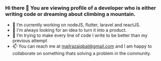 ### Hi there 👋 You are viewing profile of a developer who is either writing code or dreaming about climbing a mountain.

  - 🔭 I’m currently working on nodeJS, flutter, laravel and reactJS.
  - 🧐 I'm always looking for an idea to turn it into a product.
  - 🌱 I’m trying to make every line of code I write to be better than my previous attempt
  - 📫 You can reach me at mailrazaiqbal@gmail.com and I am happy to collaborate on something thats solving a problem in the community.

<!--
**razaIqbal07/razaIqbal07** is a ✨ _special_ ✨ repository because its `README.md` (this file) appears on your GitHub profile.

Here are some ideas to get you started:

- 🔭 I’m currently working on ...
- 🌱 I’m currently learning ...
- 👯 I’m looking to collaborate on ...
- 🤔 I’m looking for help with ...
- 💬 Ask me about ...
- 📫 How to reach me: ...
- 😄 Pronouns: ...
- ⚡ Fun fact: ...
-->
